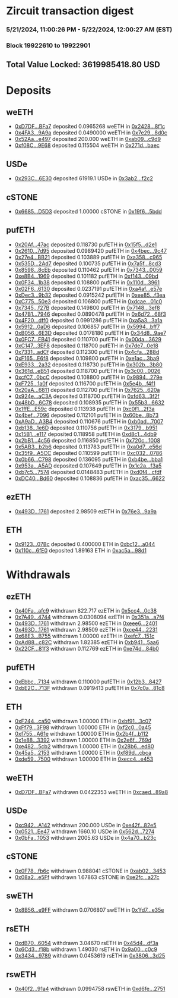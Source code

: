 # Zircuit transaction digest
### 5/21/2024, 11:00:26 PM - 5/22/2024, 12:00:27 AM (EST)
### Block 19922610 to 19922901

## Total Value Locked: 3619985418.80 USD

# Deposits
## weETH
- [0xD7DF...BFa7](https://etherscan.io/address/0xD7DF7E085214743530afF339aFC420c7c720BFa7) deposited 0.0965268 weETH in [0x2428...8f1c](https://etherscan.io/tx/0xD7DF7E085214743530afF339aFC420c7c720BFa7)
- [0x4FA3...9A9a](https://etherscan.io/address/0x4FA37bb2FB6B839c6B8E7AE96308bAe4932C9A9a) deposited 0.0490000 weETH in [0x7e29...8d0c](https://etherscan.io/tx/0x4FA37bb2FB6B839c6B8E7AE96308bAe4932C9A9a)
- [0x52Aa...e497](https://etherscan.io/address/0x52Aa899454998Be5b000Ad077a46Bbe360F4e497) deposited 200.000 weETH in [0xab09...c9d9](https://etherscan.io/tx/0x52Aa899454998Be5b000Ad077a46Bbe360F4e497)
- [0xf08C...9E68](https://etherscan.io/address/0xf08Ce2C0aFa881D548763800339ED0B421909E68) deposited 0.115504 weETH in [0x271d...baec](https://etherscan.io/tx/0xf08Ce2C0aFa881D548763800339ED0B421909E68)
## USDe
- [0x293C...6E30](https://etherscan.io/address/0x293C6937D8D82e05B01335F7B33FBA0c8e256E30) deposited 61919.1 USDe in [0x3ab2...f2c2](https://etherscan.io/tx/0x293C6937D8D82e05B01335F7B33FBA0c8e256E30)
## cSTONE
- [0x6685...D5D3](https://etherscan.io/address/0x6685E545B571e364435a999cb2AdfeE8149cD5D3) deposited 1.00000 cSTONE in [0x19f6...5bdd](https://etherscan.io/tx/0x6685E545B571e364435a999cb2AdfeE8149cD5D3)
## pufETH
- [0x20Af...47ac](https://etherscan.io/address/0x20Af31D6741e65eAb4AA09772CBA7f80657A47ac) deposited 0.118730 pufETH in [0x15f5...d2e1](https://etherscan.io/tx/0x20Af31D6741e65eAb4AA09772CBA7f80657A47ac)
- [0x2610...7d95](https://etherscan.io/address/0x2610EAaa9D0Fbe6dF48468bCee45074Ef4A47d95) deposited 0.0989420 pufETH in [0x4bec...9c47](https://etherscan.io/tx/0x2610EAaa9D0Fbe6dF48468bCee45074Ef4A47d95)
- [0x27e4...BB21](https://etherscan.io/address/0x27e4429348e97C4847bfad49A49aDcD7909cBB21) deposited 0.103889 pufETH in [0xa358...c965](https://etherscan.io/tx/0x27e4429348e97C4847bfad49A49aDcD7909cBB21)
- [0x535D...2Ad7](https://etherscan.io/address/0x535De0eFA612641c84e8692b1DD5E4d788ed2Ad7) deposited 0.100735 pufETH in [0x7a5f...8cd3](https://etherscan.io/tx/0x535De0eFA612641c84e8692b1DD5E4d788ed2Ad7)
- [0x8598...8cEb](https://etherscan.io/address/0x85986Debf2F0b1A67A7D6D0F25B2964eDaF88cEb) deposited 0.110462 pufETH in [0x7343...0059](https://etherscan.io/tx/0x85986Debf2F0b1A67A7D6D0F25B2964eDaF88cEb)
- [0xe8B4...1969](https://etherscan.io/address/0xe8B4FBd5C63ead7b1bc720b5804d630b76d91969) deposited 0.101182 pufETH in [0xf143...09bd](https://etherscan.io/tx/0xe8B4FBd5C63ead7b1bc720b5804d630b76d91969)
- [0x0F34...1b38](https://etherscan.io/address/0x0F34e7b57788693fA1691D2B46Dede423bB51b38) deposited 0.108800 pufETH in [0x110d...3961](https://etherscan.io/tx/0x0F34e7b57788693fA1691D2B46Dede423bB51b38)
- [0x02F6...6130](https://etherscan.io/address/0x02F6EcF58Aac8017De9678F3720A4EFe10cB6130) deposited 0.0237191 pufETH in [0xa4af...e57e](https://etherscan.io/tx/0x02F6EcF58Aac8017De9678F3720A4EFe10cB6130)
- [0xDec3...9b32](https://etherscan.io/address/0xDec3021430F783D5c09B3b385422C349Ce2B9b32) deposited 0.0915242 pufETH in [0xee85...f3ea](https://etherscan.io/tx/0xDec3021430F783D5c09B3b385422C349Ce2B9b32)
- [0xC775...50e3](https://etherscan.io/address/0xC7756E4980D0C4503C75E499D1618f9f48b050e3) deposited 0.106800 pufETH in [0xdcae...01c0](https://etherscan.io/tx/0xC7756E4980D0C4503C75E499D1618f9f48b050e3)
- [0x7345...f27B](https://etherscan.io/address/0x73456667bc0BaAaf1e5e2b25b4709ca2F318f27B) deposited 0.149800 pufETH in [0x7148...3ef8](https://etherscan.io/tx/0x73456667bc0BaAaf1e5e2b25b4709ca2F318f27B)
- [0x47B1...7946](https://etherscan.io/address/0x47B186240F9cd876F579f8a89AE57113f7B87946) deposited 0.0890478 pufETH in [0x6d72...68f3](https://etherscan.io/tx/0x47B186240F9cd876F579f8a89AE57113f7B87946)
- [0x4F20...dff0](https://etherscan.io/address/0x4F20fB835c9c0baA90f907b87f524C1Bf9B9dff0) deposited 0.0991286 pufETH in [0xa5a3...3a1a](https://etherscan.io/tx/0x4F20fB835c9c0baA90f907b87f524C1Bf9B9dff0)
- [0x5912...0aD6](https://etherscan.io/address/0x5912593ab5D0c72E8bEF7c34e45B5f1919270aD6) deposited 0.106857 pufETH in [0x5994...bff7](https://etherscan.io/tx/0x5912593ab5D0c72E8bEF7c34e45B5f1919270aD6)
- [0xB056...6E3D](https://etherscan.io/address/0xB056f3095ECd86188764199Bb854Ae4263E26E3D) deposited 0.0178180 pufETH in [0x34d8...9ae7](https://etherscan.io/tx/0xB056f3095ECd86188764199Bb854Ae4263E26E3D)
- [0x0FC7...EB41](https://etherscan.io/address/0x0FC7B29C94089fA38c2f3151fd415CFFEB27EB41) deposited 0.110700 pufETH in [0x00da...3629](https://etherscan.io/tx/0x0FC7B29C94089fA38c2f3151fd415CFFEB27EB41)
- [0xC147...3EF8](https://etherscan.io/address/0xC14706dd2CcC0E75f5aD64F80EB19C95a0F23EF8) deposited 0.118700 pufETH in [0x7de7...0e18](https://etherscan.io/tx/0xC14706dd2CcC0E75f5aD64F80EB19C95a0F23EF8)
- [0x7331...adCf](https://etherscan.io/address/0x7331095ce72293f4BB8d6B0b7f692D02B361adCf) deposited 0.112300 pufETH in [0x4cfa...288d](https://etherscan.io/tx/0x7331095ce72293f4BB8d6B0b7f692D02B361adCf)
- [0xF165...E6f8](https://etherscan.io/address/0xF1656A2A09543205b93285617C28cE5Eb8e8E6f8) deposited 0.109800 pufETH in [0xe1ac...3ba9](https://etherscan.io/tx/0xF1656A2A09543205b93285617C28cE5Eb8e8E6f8)
- [0xE933...2a32](https://etherscan.io/address/0xE93398428c20C1ee35e4cFB5b1239CE7Ae812a32) deposited 0.118730 pufETH in [0x302b...3b80](https://etherscan.io/tx/0xE93398428c20C1ee35e4cFB5b1239CE7Ae812a32)
- [0x361d...eB51](https://etherscan.io/address/0x361d1D319d2f160d50727CC75F113C521536eB51) deposited 0.118700 pufETH in [0x3c00...0026](https://etherscan.io/tx/0x361d1D319d2f160d50727CC75F113C521536eB51)
- [0xcfC7...0bcC](https://etherscan.io/address/0xcfC72b3304Cc92D1B6C192188A2197B5C3670bcC) deposited 0.108800 pufETH in [0x9894...279e](https://etherscan.io/tx/0xcfC72b3304Cc92D1B6C192188A2197B5C3670bcC)
- [0xF725...1a0f](https://etherscan.io/address/0xF7259396dDc4DBACdFaE775b921FE4C59Acf1a0f) deposited 0.116700 pufETH in [0x5e4b...f4f1](https://etherscan.io/tx/0xF7259396dDc4DBACdFaE775b921FE4C59Acf1a0f)
- [0x20aA...6811](https://etherscan.io/address/0x20aAdf778D07F865025444Bc2812f2D891B96811) deposited 0.112700 pufETH in [0x7625...620a](https://etherscan.io/tx/0x20aAdf778D07F865025444Bc2812f2D891B96811)
- [0x924e...aC3A](https://etherscan.io/address/0x924e1a370610D01c56Ba9fea539145ED67C7aC3A) deposited 0.118700 pufETH in [0xfd63...3f2f](https://etherscan.io/tx/0x924e1a370610D01c56Ba9fea539145ED67C7aC3A)
- [0x48bD...6C78](https://etherscan.io/address/0x48bDE9921f8C71CAeaB54Cd8D10f8Be1e0426C78) deposited 0.108935 pufETH in [0x55b3...6632](https://etherscan.io/tx/0x48bDE9921f8C71CAeaB54Cd8D10f8Be1e0426C78)
- [0x1ffE...E59c](https://etherscan.io/address/0x1ffED56C3Fd02965E148f8c2D33D65a989F0E59c) deposited 0.113938 pufETH in [0xc0f1...2f3a](https://etherscan.io/tx/0x1ffED56C3Fd02965E148f8c2D33D65a989F0E59c)
- [0x4bef...7096](https://etherscan.io/address/0x4bef67B7B6E9dCcca9e14d1426daECEF3C337096) deposited 0.112101 pufETH in [0x60be...8b73](https://etherscan.io/tx/0x4bef67B7B6E9dCcca9e14d1426daECEF3C337096)
- [0xA9aD...A3B4](https://etherscan.io/address/0xA9aD8D08a5a635c07cA1aF83805b5A3E2286A3B4) deposited 0.110676 pufETH in [0xb0ad...7007](https://etherscan.io/tx/0xA9aD8D08a5a635c07cA1aF83805b5A3E2286A3B4)
- [0xb138...1e6D](https://etherscan.io/address/0xb138718e5896cD04257c0451EA94De954F911e6D) deposited 0.110756 pufETH in [0x3179...b951](https://etherscan.io/tx/0xb138718e5896cD04257c0451EA94De954F911e6D)
- [0x15B1...e117](https://etherscan.io/address/0x15B1190BD0A8197865bdE6Da3E93FD6Abbc7e117) deposited 0.118958 pufETH in [0xd8c1...4db9](https://etherscan.io/tx/0x15B1190BD0A8197865bdE6Da3E93FD6Abbc7e117)
- [0x2bB1...4c56](https://etherscan.io/address/0x2bB10c89464EccAE0357CC7839D0664652c34c56) deposited 0.116850 pufETH in [0x720c...1008](https://etherscan.io/tx/0x2bB10c89464EccAE0357CC7839D0664652c34c56)
- [0x5AB3...b2b6](https://etherscan.io/address/0x5AB3cCf2A9f0ce936B08A057d8f40f233646b2b6) deposited 0.113783 pufETH in [0xa0d7...e56d](https://etherscan.io/tx/0x5AB3cCf2A9f0ce936B08A057d8f40f233646b2b6)
- [0x35f9...A5CC](https://etherscan.io/address/0x35f933025eDD299c8ec12F4678669Ae06973A5CC) deposited 0.110599 pufETH in [0xc032...0786](https://etherscan.io/tx/0x35f933025eDD299c8ec12F4678669Ae06973A5CC)
- [0x0b66...C798](https://etherscan.io/address/0x0b66B6Ed6B84cC9376B1Cc579FAbd373F265C798) deposited 0.136095 pufETH in [0xb4be...bba1](https://etherscan.io/tx/0x0b66B6Ed6B84cC9376B1Cc579FAbd373F265C798)
- [0x953a...A5AD](https://etherscan.io/address/0x953aA99A3e05132913A0B3645b21527F5Dc2A5AD) deposited 0.107649 pufETH in [0x1c2a...f3a5](https://etherscan.io/tx/0x953aA99A3e05132913A0B3645b21527F5Dc2A5AD)
- [0xb7c5...7574](https://etherscan.io/address/0xb7c542767D7f39EF8b57C78E7eF1E74432797574) deposited 0.0148483 pufETH in [0xd0f4...cfdf](https://etherscan.io/tx/0xb7c542767D7f39EF8b57C78E7eF1E74432797574)
- [0xDC40...Bd60](https://etherscan.io/address/0xDC4003aB86f7F00227C5fBaFE0ad8bf6caB5Bd60) deposited 0.108836 pufETH in [0xac35...6622](https://etherscan.io/tx/0xDC4003aB86f7F00227C5fBaFE0ad8bf6caB5Bd60)
## ezETH
- [0x493D...1761](https://etherscan.io/address/0x493De678132326C1CEF409aeDf0c1Ab508fc1761) deposited 2.98509 ezETH in [0x76e3...9a9a](https://etherscan.io/tx/0x493De678132326C1CEF409aeDf0c1Ab508fc1761)
## ETH
- [0x9123...07Bc](https://etherscan.io/address/0x91236ecafc888EdDfBA104a041521f7025aB07Bc) deposited 0.400000 ETH in [0xbc12...a044](https://etherscan.io/tx/0x91236ecafc888EdDfBA104a041521f7025aB07Bc)
- [0x110c...6fE0](https://etherscan.io/address/0x110c6b9A65EFc371b78A6a1bf114251E882c6fE0) deposited 1.89163 ETH in [0xac5a...98d1](https://etherscan.io/tx/0x110c6b9A65EFc371b78A6a1bf114251E882c6fE0)
# Withdrawals
## ezETH
- [0x40Fa...afc9](https://etherscan.io/address/0x40Fa1aFBCbE68a2AfecEd07EED4AC35a85bdafc9) withdrawn 822.717 ezETH in [0x5cc4...0c38](https://etherscan.io/tx/0x40Fa1aFBCbE68a2AfecEd07EED4AC35a85bdafc9)
- [0x7A49...4744](https://etherscan.io/address/0x7A493Be5c2ce014cD049Bf178a1ac0Db1B434744) withdrawn 0.0308094 ezETH in [0x351a...a7f4](https://etherscan.io/tx/0x7A493Be5c2ce014cD049Bf178a1ac0Db1B434744)
- [0x493D...1761](https://etherscan.io/address/0x493De678132326C1CEF409aeDf0c1Ab508fc1761) withdrawn 2.98500 ezETH in [0xeee6...2401](https://etherscan.io/tx/0x493De678132326C1CEF409aeDf0c1Ab508fc1761)
- [0x493D...1761](https://etherscan.io/address/0x493De678132326C1CEF409aeDf0c1Ab508fc1761) withdrawn 2.98509 ezETH in [0xce44...2231](https://etherscan.io/tx/0x493De678132326C1CEF409aeDf0c1Ab508fc1761)
- [0x68E3...B755](https://etherscan.io/address/0x68E348Dfa4f1ad59d59B447B3770d3fBb70fB755) withdrawn 1.00000 ezETH in [0xefc7...151c](https://etherscan.io/tx/0x68E348Dfa4f1ad59d59B447B3770d3fBb70fB755)
- [0xAd88...c82C](https://etherscan.io/address/0xAd88b04C8316bA080bDb148457Cd1b5B03F3c82C) withdrawn 1.82385 ezETH in [0xb941...5aa6](https://etherscan.io/tx/0xAd88b04C8316bA080bDb148457Cd1b5B03F3c82C)
- [0x22CF...81f3](https://etherscan.io/address/0x22CF1e3d4Eaf3E6E6C55aB1fBd70E30A0a9e81f3) withdrawn 0.112769 ezETH in [0xe74d...84b0](https://etherscan.io/tx/0x22CF1e3d4Eaf3E6E6C55aB1fBd70E30A0a9e81f3)
## pufETH
- [0xEbbc...7134](https://etherscan.io/address/0xEbbc9B3FDc8C4DE4396F1B1698a69CCc8D717134) withdrawn 0.110000 pufETH in [0x12b3...8427](https://etherscan.io/tx/0xEbbc9B3FDc8C4DE4396F1B1698a69CCc8D717134)
- [0xbE2C...713F](https://etherscan.io/address/0xbE2CE5E3944Ec38CB30A37b6B80d755017A5713F) withdrawn 0.0919413 pufETH in [0x7c0a...81c8](https://etherscan.io/tx/0xbE2CE5E3944Ec38CB30A37b6B80d755017A5713F)
## ETH
- [0xF244...ca50](https://etherscan.io/address/0xF2445548F7fd49411ada2A99E517012bB427ca50) withdrawn 1.00000 ETH in [0xbf91...3c07](https://etherscan.io/tx/0xF2445548F7fd49411ada2A99E517012bB427ca50)
- [0xFf79...3F98](https://etherscan.io/address/0xFf792053E60D47381E7D6d8458E3272aC4123F98) withdrawn 1.00000 ETH in [0xf2c0...0a45](https://etherscan.io/tx/0xFf792053E60D47381E7D6d8458E3272aC4123F98)
- [0xf755...A61e](https://etherscan.io/address/0xf755d7F743160C248C4240E44eCaC10e028FA61e) withdrawn 1.00000 ETH in [0x2b4f...b112](https://etherscan.io/tx/0xf755d7F743160C248C4240E44eCaC10e028FA61e)
- [0x1e88...3392](https://etherscan.io/address/0x1e8873bB84dB080Ed091400e699849C4fcbf3392) withdrawn 1.00000 ETH in [0x2e6f...769d](https://etherscan.io/tx/0x1e8873bB84dB080Ed091400e699849C4fcbf3392)
- [0xe482...5cb2](https://etherscan.io/address/0xe4822031dC22f380e9F588A65F11701d4Cd35cb2) withdrawn 1.00000 ETH in [0x28b6...ed80](https://etherscan.io/tx/0xe4822031dC22f380e9F588A65F11701d4Cd35cb2)
- [0x45a5...2153](https://etherscan.io/address/0x45a5C59332Da8466204AA749F839093cB8902153) withdrawn 1.00000 ETH in [0xf89d...cbca](https://etherscan.io/tx/0x45a5C59332Da8466204AA749F839093cB8902153)
- [0xde59...7500](https://etherscan.io/address/0xde59152A0779092cD34D3A92872451b5B1C47500) withdrawn 1.00000 ETH in [0xecc4...e453](https://etherscan.io/tx/0xde59152A0779092cD34D3A92872451b5B1C47500)
## weETH
- [0xD7DF...BFa7](https://etherscan.io/address/0xD7DF7E085214743530afF339aFC420c7c720BFa7) withdrawn 0.0422353 weETH in [0xcaed...89a8](https://etherscan.io/tx/0xD7DF7E085214743530afF339aFC420c7c720BFa7)
## USDe
- [0xc942...A142](https://etherscan.io/address/0xc942282dfA7fD3b456a9E00ACf3950A85791A142) withdrawn 200.000 USDe in [0xe42f...82e5](https://etherscan.io/tx/0xc942282dfA7fD3b456a9E00ACf3950A85791A142)
- [0x0521...Ee47](https://etherscan.io/address/0x0521C7212C72e7fb2fbEb9BE54BC19c5004bEe47) withdrawn 1660.10 USDe in [0x562d...7274](https://etherscan.io/tx/0x0521C7212C72e7fb2fbEb9BE54BC19c5004bEe47)
- [0x0bFa...1053](https://etherscan.io/address/0x0bFaebCe506c7Aca62Fd0d4779f9a462E1D61053) withdrawn 2005.63 USDe in [0x4a70...b23c](https://etherscan.io/tx/0x0bFaebCe506c7Aca62Fd0d4779f9a462E1D61053)
## cSTONE
- [0x0F78...fb6c](https://etherscan.io/address/0x0F780fbaF8b5Fa3D9e1bF7cc364A2DBd9BeAfb6c) withdrawn 0.988041 cSTONE in [0xab02...3453](https://etherscan.io/tx/0x0F780fbaF8b5Fa3D9e1bF7cc364A2DBd9BeAfb6c)
- [0x08a2...e5Ff](https://etherscan.io/address/0x08a2B47aD8D78445c12f6c8467E1bABE7C2de5Ff) withdrawn 1.67863 cSTONE in [0xe2fc...a27c](https://etherscan.io/tx/0x08a2B47aD8D78445c12f6c8467E1bABE7C2de5Ff)
## swETH
- [0x8B56...e9FF](https://etherscan.io/address/0x8B56777019AFA4B1466651e37b7CD3cAF41Ee9FF) withdrawn 0.0706807 swETH in [0x1fd7...e35e](https://etherscan.io/tx/0x8B56777019AFA4B1466651e37b7CD3cAF41Ee9FF)
## rsETH
- [0xdB70...6054](https://etherscan.io/address/0xdB70aa0F6704934Bbf2cad0c8A435d78a5a46054) withdrawn 3.04670 rsETH in [0x45d4...df3a](https://etherscan.io/tx/0xdB70aa0F6704934Bbf2cad0c8A435d78a5a46054)
- [0x6Cd3...f18b](https://etherscan.io/address/0x6Cd367552d8e7887FE0A0e68d163aF051d6cf18b) withdrawn 1.49030 rsETH in [0x9a00...c0c9](https://etherscan.io/tx/0x6Cd367552d8e7887FE0A0e68d163aF051d6cf18b)
- [0x3434...9789](https://etherscan.io/address/0x34349c5569e7B846c3558961552D2202760A9789) withdrawn 0.0453619 rsETH in [0x3806...3d25](https://etherscan.io/tx/0x34349c5569e7B846c3558961552D2202760A9789)
## rswETH
- [0x40f2...91a4](https://etherscan.io/address/0x40f2321c5eEAF775e4f4F69Ce270213CBfC391a4) withdrawn 0.0994758 rswETH in [0xd6fe...2751](https://etherscan.io/tx/0x40f2321c5eEAF775e4f4F69Ce270213CBfC391a4)
